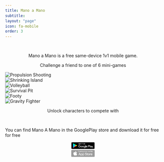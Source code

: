 ```yaml
---
title: Mano a Mano
subtitle:
layout: "page"
icon: fa-mobile
order: 3
---
```


<a href="#" class="image featured"><img src="assets/images/pic08.jpg" alt="" /></a>




<p><center>Mano a Mano is a free same-device 1v1 mobile game.</center> </p>


<p><center> Challenge a friend to one of 6 mini-games </center> </p>


  <div class="row">
    <div class="4u 12u$(mobile)">
      <div class="item">
        <a class="image fit"><img src="{{ 'assets/images/pic02.jpg' | relative_url }}" alt="Propulsion Shooting" /></a>
      </div>
      <div class="item">
        <a class="image fit"><img src="{{ 'assets/images/pic03.jpg' | relative_url }}" alt="Shrinking Island" /></a>
      </div>
    </div>
    <div class="4u 12u$(mobile)">
      <div class="item">
        <a  class="image fit"><img src="{{ 'assets/images/pic04.jpg' | relative_url }}" alt="Volleyball" /></a>
      </div>
      <div class="item">
        <a class="image fit"><img src="{{ 'assets/images/pic05.jpg' | relative_url }}" alt="Survival Pit" /></a>
      </div>
    </div>
    <div class="4u 12u$(mobile)">
      <div class="item">
        <a class="image fit"><img src="{{ 'assets/images/pic06.jpg' | relative_url }}" alt="Footy" /></a>
      </div>
      <div class="item">
        <a class="image fit"><img src="{{ 'assets/images/pic07.jpg' | relative_url }}" alt="Gravity Fighter" /></a>
      </div>
    </div>
  </div>

<center><p>Unlock characters to compete with</p></center>

<a class="image featured"><img src="assets/images/pic08.jpg" alt="" /></a>

You can find Mano A Mano in the GooglePlay store and download it for free for free

<center><a href="https://play.google.com/store?hl=en" class="image featured"><img src="assets/images/getOnPlay.png" alt="Get it on the play store" style="width:15%;" /></a></center>






